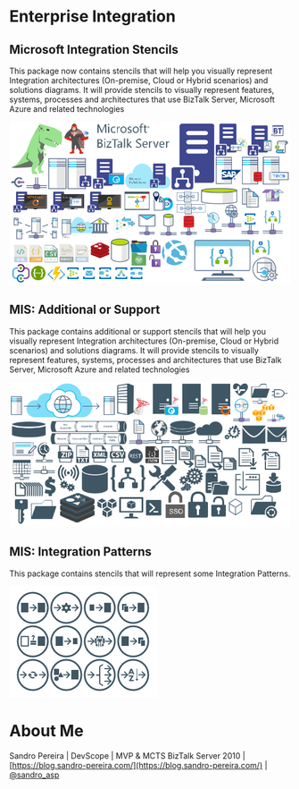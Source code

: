 # Enterprise Integration

## Microsoft Integration Stencils 
This package now contains stencils that will help you visually represent Integration architectures (On-premise, Cloud or Hybrid scenarios) and solutions diagrams. It will provide stencils to visually represent features, systems, processes and architectures that use BizTalk Server, Microsoft Azure and related technologies

![Microsoft Integration Stencils](../media/Microsoft-Integration-Stencils.png)

## MIS: Additional or Support
This package contains additional or support stencils that will help you visually represent Integration architectures (On-premise, Cloud or Hybrid scenarios) and solutions diagrams. It will provide stencils to visually represent features, systems, processes and architectures that use BizTalk Server, Microsoft Azure and related technologies

![MIS: Additional or Support](../media/MIS-Additional-or-Support.png)

## MIS: Integration Patterns
This package contains stencils that will represent some Integration Patterns.

![MIS Integration Patterns](../media/MIS-Integration-Patterns.png)

# About Me
Sandro Pereira | DevScope | MVP & MCTS BizTalk Server 2010 | [https://blog.sandro-pereira.com/](https://blog.sandro-pereira.com/) | [@sandro_asp](https://twitter.com/sandro_asp)
